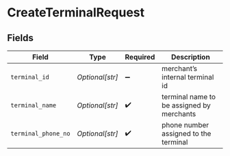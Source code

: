 # CreateTerminalRequest


## Fields

| Field                                     | Type                                      | Required                                  | Description                               |
| ----------------------------------------- | ----------------------------------------- | ----------------------------------------- | ----------------------------------------- |
| `terminal_id`                             | *Optional[str]*                           | :heavy_minus_sign:                        | merchant’s internal terminal id           |
| `terminal_name`                           | *Optional[str]*                           | :heavy_check_mark:                        | terminal name to be assigned by merchants |
| `terminal_phone_no`                       | *Optional[str]*                           | :heavy_check_mark:                        | phone number assigned to the terminal     |